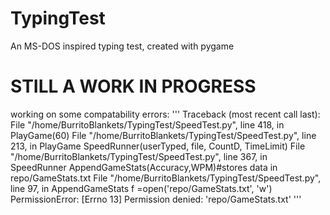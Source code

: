 # TypingTest
An MS-DOS inspired typing test, created with pygame

# STILL A WORK IN PROGRESS
working on some compatability errors: 
'''
Traceback (most recent call last):
  File "/home/BurritoBlankets/TypingTest/SpeedTest.py", line 418, in <module>
    PlayGame(60)
  File "/home/BurritoBlankets/TypingTest/SpeedTest.py", line 213, in PlayGame
    SpeedRunner(userTyped, file, CountD, TimeLimit)
  File "/home/BurritoBlankets/TypingTest/SpeedTest.py", line 367, in SpeedRunner
    AppendGameStats(Accuracy,WPM)#stores data in repo/GameStats.txt
  File "/home/BurritoBlankets/TypingTest/SpeedTest.py", line 97, in AppendGameStats
    f =open('repo/GameStats.txt', 'w')
PermissionError: [Errno 13] Permission denied: 'repo/GameStats.txt'
'''
